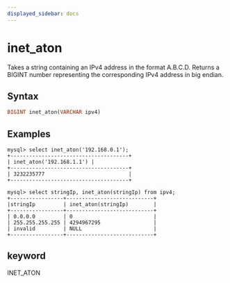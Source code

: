```yaml
---
displayed_sidebar: docs
---
```


# inet_aton



Takes a string containing an IPv4 address in the format A.B.C.D. Returns a BIGINT number representing the corresponding IPv4 address in big endian.

## Syntax

```Haskell
BIGINT inet_aton(VARCHAR ipv4)
```

## Examples

```Plain Text
mysql> select inet_aton('192.168.0.1'); 
+--------------------------------------+ 
| inet_aton('192.168.1.1') | 
+--------------------------------------+ 
| 3232235777                           | 
+--------------------------------------+ 

mysql> select stringIp, inet_aton(stringIp) from ipv4; 
+-----------------+----------------------------+ 
|stringIp         | inet_aton(stringIp)        | 
+-----------------+----------------------------+ 
| 0.0.0.0         | 0                          | 
| 255.255.255.255 | 4294967295                 | 
| invalid         | NULL                       | 
+-----------------+----------------------------+ 
```

## keyword

INET_ATON